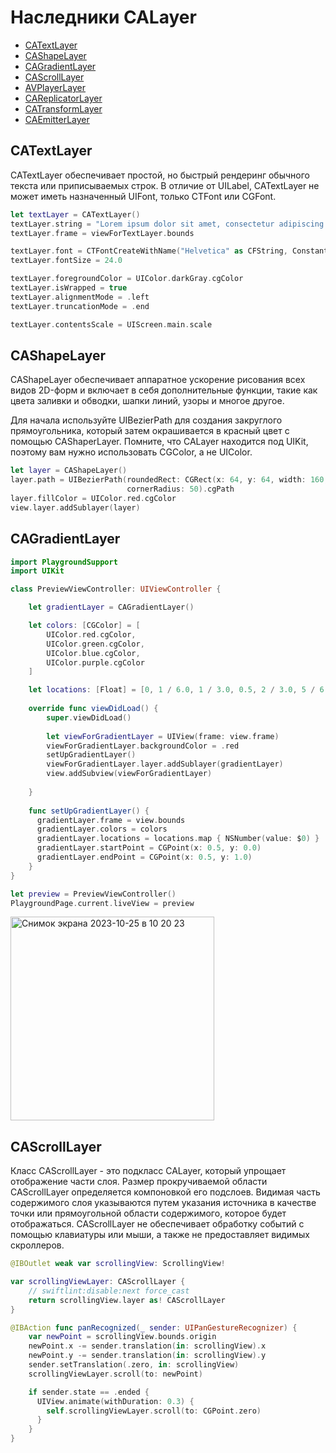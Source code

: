 # Наследники CALayer

 - [CATextLayer](https://developer.apple.com/documentation/quartzcore/catextlayer)
 - [CAShapeLayer](https://developer.apple.com/documentation/quartzcore/cashapelayer)
 - [CAGradientLayer](https://developer.apple.com/documentation/quartzcore/cagradientlayer)
 - [CAScrollLayer](url)
 - [AVPlayerLayer](url)
 - [CAReplicatorLayer](url)
 - [CATransformLayer](url)
 - [CAEmitterLayer](url)

## CATextLayer
CATextLayer обеспечивает простой, но быстрый рендеринг обычного текста или приписываемых строк. В отличие от UILabel, CATextLayer не может иметь назначенный UIFont, только CTFont или CGFont.

```swift
let textLayer = CATextLayer()
textLayer.string = "Lorem ipsum dolor sit amet, consectetur adipiscing elit. Fusce auctor arcu quis velit congue dictum."
textLayer.frame = viewForTextLayer.bounds

textLayer.font = CTFontCreateWithName("Helvetica" as CFString, Constants.baseFontSize, nil)
textLayer.fontSize = 24.0

textLayer.foregroundColor = UIColor.darkGray.cgColor
textLayer.isWrapped = true
textLayer.alignmentMode = .left
textLayer.truncationMode = .end

textLayer.contentsScale = UIScreen.main.scale
```

## CAShapeLayer
CAShapeLayer обеспечивает аппаратное ускорение рисования всех видов 2D-форм и включает в себя дополнительные функции, такие как цвета заливки и обводки, шапки линий, узоры и многое другое.

Для начала используйте UIBezierPath для создания закруглого прямоугольника, который затем окрашивается в красный цвет с помощью CAShaperLayer. Помните, что CALayer находится под UIKit, поэтому вам нужно использовать CGColor, а не UIColor.
```swift
let layer = CAShapeLayer()
layer.path = UIBezierPath(roundedRect: CGRect(x: 64, y: 64, width: 160, height: 160),
                          cornerRadius: 50).cgPath
layer.fillColor = UIColor.red.cgColor
view.layer.addSublayer(layer)
```

## CAGradientLayer
```swift
import PlaygroundSupport
import UIKit

class PreviewViewController: UIViewController {

    let gradientLayer = CAGradientLayer()

    let colors: [CGColor] = [
        UIColor.red.cgColor,
        UIColor.green.cgColor,
        UIColor.blue.cgColor,
        UIColor.purple.cgColor
    ]

    let locations: [Float] = [0, 1 / 6.0, 1 / 3.0, 0.5, 2 / 3.0, 5 / 6.0, 1.0]
    
    override func viewDidLoad() {
        super.viewDidLoad()
        
        let viewForGradientLayer = UIView(frame: view.frame)
        viewForGradientLayer.backgroundColor = .red
        setUpGradientLayer()
        viewForGradientLayer.layer.addSublayer(gradientLayer)
        view.addSubview(viewForGradientLayer)
        
    }
    
    func setUpGradientLayer() {
      gradientLayer.frame = view.bounds
      gradientLayer.colors = colors
      gradientLayer.locations = locations.map { NSNumber(value: $0) }
      gradientLayer.startPoint = CGPoint(x: 0.5, y: 0.0)
      gradientLayer.endPoint = CGPoint(x: 0.5, y: 1.0)
    }
}

let preview = PreviewViewController()
PlaygroundPage.current.liveView = preview
```
<img width="326" alt="Снимок экрана 2023-10-25 в 10 20 23" src="https://github.com/DenDmitriev/iOS-Interview/assets/65191747/6d918cae-3b04-4cfb-8056-a18df8e66ef4">


## CAScrollLayer
Класс CAScrollLayer - это подкласс CALayer, который упрощает отображение части слоя. Размер прокручиваемой области CAScrollLayer определяется компоновкой его подслоев. Видимая часть содержимого слоя указываются путем указания источника в качестве точки или прямоугольной области содержимого, которое будет отображаться. CAScrollLayer не обеспечивает обработку событий с помощью клавиатуры или мыши, а также не предоставляет видимых скроллеров.
```swift
@IBOutlet weak var scrollingView: ScrollingView!

var scrollingViewLayer: CAScrollLayer {
    // swiftlint:disable:next force_cast
    return scrollingView.layer as! CAScrollLayer
}

@IBAction func panRecognized(_ sender: UIPanGestureRecognizer) {
    var newPoint = scrollingView.bounds.origin
    newPoint.x -= sender.translation(in: scrollingView).x
    newPoint.y -= sender.translation(in: scrollingView).y
    sender.setTranslation(.zero, in: scrollingView)
    scrollingViewLayer.scroll(to: newPoint)

    if sender.state == .ended {
      UIView.animate(withDuration: 0.3) {
        self.scrollingViewLayer.scroll(to: CGPoint.zero)
      }
    }
}
```
